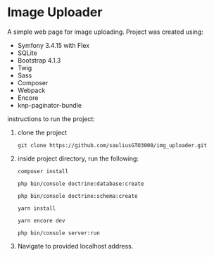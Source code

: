 # Image Uploader

A simple web page for image uploading.
Project was created using:
  - Symfony 3.4.15 with Flex
  - SQLite
  - Bootstrap 4.1.3
  - Twig
  - Sass
  - Composer
  - Webpack
  - Encore
  - knp-paginator-bundle

instructions to run the project:
  1. clone the project
  
     ```
     git clone https://github.com/sauliusGTO3000/img_uploader.git
     ```
     
  2. inside project directory, run the following:
  
      ```
      composer install
      ```
      ```
      php bin/console doctrine:database:create
      ```
      ```
      php bin/console doctrine:schema:create
      ```
      ```
      yarn install
      ```
      ```
      yarn encore dev
      ```
      ```
      php bin/console server:run
      ```
  3. Navigate to provided localhost address.
  

